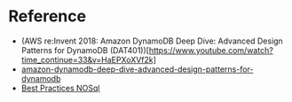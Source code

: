 
# Reference
* (AWS re:Invent 2018: Amazon DynamoDB Deep Dive: Advanced Design Patterns for DynamoDB (DAT401))[https://www.youtube.com/watch?time_continue=33&v=HaEPXoXVf2k]
* [amazon-dynamodb-deep-dive-advanced-design-patterns-for-dynamodb](https://www.slideshare.net/AmazonWebServices/amazon-dynamodb-deep-dive-advanced-design-patterns-for-dynamodb-dat401-aws-reinvent-2018pdf)
* [Best Practices NOSql](https://docs.aws.amazon.com/amazondynamodb/latest/developerguide/best-practices.html)